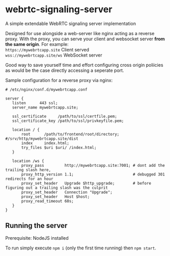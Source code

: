 # webrtc-signaling-server
A simple extendable WebRTC signaling server implementation

Designed for use alongside a web-server like nginx acting as a reverse proxy. With the proxy, you can serve your client and websocket server **from the same origin**. For example:<br/>
`https://mywebrtcapp.site` Client served<br/>
`wss://mywebrtcapp.site/ws` WebSocket server

Good way to save yourself time and effort configuring cross origin poliicies as would be the case directly accessing a seperate port.

 Sample configuration for a reverse proxy via nginx:
 ```
# /etc/nginx/conf.d/mywebrtcapp.conf

server {
    listen      443 ssl;
    server_name mywebrtcapp.site; 

    ssl_certificate     /path/to/ssl/certfile.pem;
    ssl_certificate_key /path/to/ssl/privkeyfile.pem;

    location / {
        root      /path/to/frontend/root/directory; #/srv/http/mywebrtcapp.site/dist
        index     index.html;
        try_files $uri $uri/ /index.html;
    }

    location /ws {
        proxy_pass         http://mywebrtcapp.site:7001; # dont add the trailing slash here, 
        proxy_http_version 1.1;                          # debugged 301 redirects for an hour
        proxy_set_header   Upgrade $http_upgrade;        # before figuring out a trailing slash was the culprit
        proxy_set_header   Connection "Upgrade";
        proxy_set_header   Host $host;
        proxy_read_timeout 60s;
    }
}
```

## Running the server
Prerequisite: NodeJS installed

To run simply execute `npm i` (only the first time running) then `npm start`.
